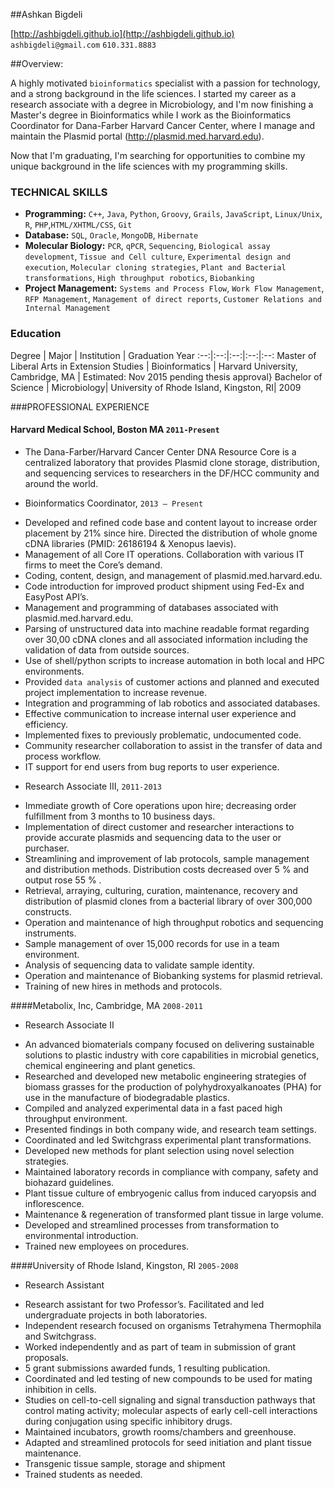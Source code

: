 ﻿##Ashkan Bigdeli

[http://ashbigdeli.github.io](http://ashbigdeli.github.io)  `ashbigdeli@gmail.com`          `610.331.8883`                                                     

##Overview:

A highly motivated `bioinformatics` specialist with a passion for technology, and a strong background in the life sciences. I started
my career as a research associate with a degree in Microbiology, and I'm now finishing a Master's degree in Bioinformatics while
I work as the Bioinformatics Coordinator for Dana-Farber Harvard Cancer Center, where I manage and maintain the Plasmid portal (http://plasmid.med.harvard.edu).

Now that I'm graduating, I'm searching for opportunities to combine my unique background in the life sciences with my programming skills.


### TECHNICAL SKILLS

* **Programming:** `C++`, `Java`, `Python`, `Groovy`, `Grails`, `JavaScript`, `Linux/Unix`, `R`, `PHP`,`HTML/XHTML/CSS`, `Git`
* **Database:** `SQL`, `Oracle`, `MongoDB`, `Hibernate`
* **Molecular Biology:** `PCR`, `qPCR`, `Sequencing`, `Biological assay development`, `Tissue and Cell culture`, `Experimental design and execution`, `Molecular cloning strategies`, `Plant and Bacterial transformations`, `High throughput robotics`, `Biobanking`
* **Project Management:** `Systems and Process Flow`, `Work Flow Management`, `RFP Management`, `Management of direct reports`, `Customer Relations and Internal Management`


### Education
 Degree | Major | Institution | Graduation Year 
:--:|:--:|:--:|:--:|:--:
Master of Liberal Arts in Extension Studies |  Bioinformatics | Harvard University, Cambridge, MA  | Estimated: Nov 2015 pending thesis approval}
Bachelor of Science | Microbiology| University of Rhode Island, Kingston, RI| 2009 


###PROFESSIONAL EXPERIENCE 

#### Harvard Medical School, Boston MA `2011-Present`
  - The Dana-Farber/Harvard Cancer Center DNA Resource Core is a centralized laboratory that provides Plasmid clone storage, distribution, and sequencing services to researchers in the DF/HCC community and around the world.

* Bioinformatics Coordinator, `2013 – Present`
 - Developed and refined code base and content layout to increase order placement by 21% since hire. Directed the distribution of whole gnome cDNA libraries (PMID: 26186194 & Xenopus laevis). 
 - Management of all Core IT operations. Collaboration with various IT firms to meet the Core’s demand.
 - Coding, content, design, and management of plasmid.med.harvard.edu.
 - Code introduction for improved product shipment using Fed-Ex and EasyPost API’s.
 - Management and programming of databases associated with plasmid.med.harvard.edu.
 - Parsing of unstructured data into machine readable format regarding over 30,00 cDNA clones and all associated information including the validation of data from outside sources. 
 - Use of shell/python scripts to increase automation in both local and HPC environments.
 - Provided `data analysis` of customer actions and planned and executed project implementation to increase revenue. 
 - Integration and programming of lab robotics and associated databases.
 - Effective communication to increase internal user experience and efficiency. 
 - Implemented fixes to previously problematic, undocumented code. 
 - Community researcher collaboration to assist in the transfer of data and process workflow.
 - IT support for end users from bug reports to user experience. 
 
 
* Research Associate III, `2011-2013`
 - Immediate growth of Core operations upon hire; decreasing order fulfillment from 3 months to 10 business days. 
 - Implementation of direct customer and researcher interactions to provide accurate plasmids and sequencing data to the user or purchaser.
 - Streamlining and improvement of lab protocols, sample management and distribution methods. Distribution costs decreased over 5 % and output rose 55 % .
 - Retrieval, arraying, culturing, curation, maintenance, recovery and distribution of plasmid clones from a bacterial library of over 300,000 constructs.
 - Operation and maintenance of high throughput robotics and sequencing instruments.
 - Sample management of over 15,000 records for use in a team environment.
 - Analysis of sequencing data to validate sample identity.
 - Operation and maintenance of Biobanking systems for plasmid retrieval.
 - Training of new hires in methods and protocols.

####Metabolix, Inc, Cambridge, MA `2008-2011`	
* Research Associate II
 - An advanced biomaterials company focused on delivering sustainable solutions to plastic industry with core capabilities in microbial genetics, chemical engineering and plant genetics.
 - Researched and developed new metabolic engineering strategies of biomass grasses for the production of polyhydroxyalkanoates (PHA) for use in the manufacture of biodegradable plastics.
 - Compiled and analyzed experimental data in a fast paced high throughput environment.
 - Presented findings in both company wide, and research team settings.
 - Coordinated and led Switchgrass experimental plant transformations.
 - Developed new methods for plant selection using novel selection strategies.
 - Maintained laboratory records in compliance with company, safety and biohazard guidelines.
 - Plant tissue culture of embryogenic callus from induced caryopsis and inflorescence.
 - Maintenance & regeneration of transformed plant tissue in large volume.
 - Developed and streamlined processes from transformation to environmental introduction.
 - Trained new employees on procedures.

####University of Rhode Island, Kingston, RI `2005-2008` 
* Research Assistant
 - Research assistant for two Professor’s. Facilitated and led undergraduate projects in both laboratories. 
 - Independent research focused on organisms Tetrahymena Thermophila and Switchgrass. 
 - Worked independently and as part of team in submission of grant proposals.
 - 5 grant submissions awarded funds, 1 resulting publication.
 - Coordinated and led testing of new compounds to be used for mating inhibition in cells.
 - Studies on cell-to-cell signaling and signal transduction pathways that control mating activity; molecular aspects of early cell-cell interactions during conjugation using specific inhibitory drugs. 
 - Maintained incubators, growth rooms/chambers and greenhouse.
 - Adapted and streamlined protocols for seed initiation and plant tissue maintenance.
 - Transgenic tissue sample, storage and shipment
 - Trained students as needed.
